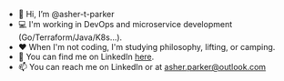 - 👋 Hi, I’m @asher-t-parker
- 💻 I'm working in DevOps and microservice development (Go/Terraform/Java/K8s...).
- ❤️ When I'm not coding, I'm studying philosophy, lifting, or camping.
- 💼 You can find me on LinkedIn [here](https://www.linkedin.com/in/asher-t-parker/).
- 📫 You can reach me on LinkedIn or at asher.parker@outlook.com
